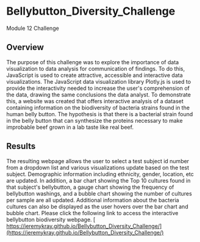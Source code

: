 # Bellybutton_Diversity_Challenge
Module 12 Challenge
## Overview
The purpose of this challenge was to explore the importance of data visualization to data analysis for communication of findings. To do this, JavaScript is used to create attractive, accessible and interactive data visualizations. The JavaScript data visualization library Plotly.js is used to provide the interactivity needed to increase the user's comprehension of the data, drawing the same conclusions the data analyst. To demonstrate this, a website was created that offers interactive analysis of a dataset containing information on the biodiversity of bacteria strains found in the human belly button. The hypothesis is that there is a bacterial strain found in the belly button that can synthesize the proteins necessary to make improbable beef grown in a lab taste like real beef. 
## Results
The resulting webpage allows the user to select a test subject id number from a dropdown list and various visualizations update based on the test subject. Demographic information including ethnicity, gender, location, etc are updated. In addition, a bar chart showing the Top 10 cultures found in that subject's bellybutton, a gauge chart showing the frequency of bellybutton washings, and a bubble chart showing the number of cultures per sample are all updated. Additional information about the bacteria cultures can also be displayed as the user hovers over the bar chart and bubble chart. 
Please click the following link to access the interactive bellybutton biodiversity webpage. [ https://jeremykray.github.io/Bellybutton_Diversity_Challenge/](https://jeremykray.github.io/Bellybutton_Diversity_Challenge/)

